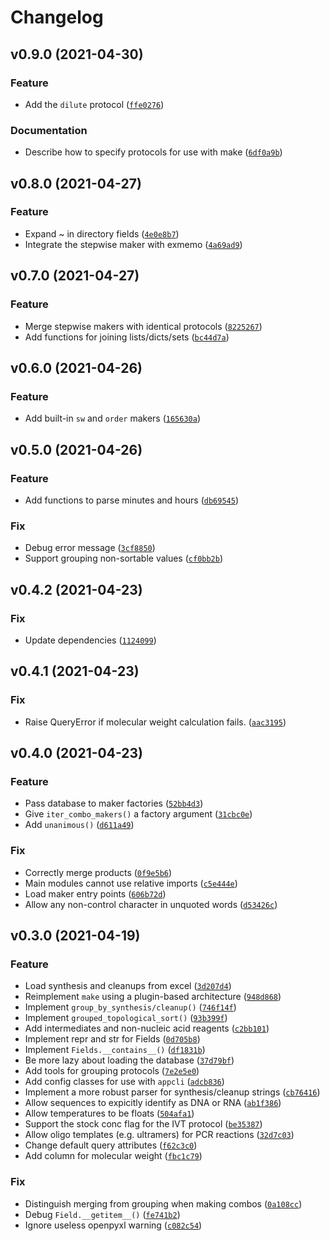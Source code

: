 # Changelog

<!--next-version-placeholder-->

## v0.9.0 (2021-04-30)
### Feature
* Add the `dilute` protocol ([`ffe0276`](https://github.com/kalekundert/freezerbox/commit/ffe02769dfddb84802634cbc9c99627ccad0a765))

### Documentation
* Describe how to specify protocols for use with make ([`6df0a9b`](https://github.com/kalekundert/freezerbox/commit/6df0a9b91490be53f48262007f68b09c12952cf9))

## v0.8.0 (2021-04-27)
### Feature
* Expand ~ in directory fields ([`4e0e8b7`](https://github.com/kalekundert/freezerbox/commit/4e0e8b789bc296e85d7a04fbae09f5ed0fa98036))
* Integrate the stepwise maker with exmemo ([`4a69ad9`](https://github.com/kalekundert/freezerbox/commit/4a69ad9261cafbe0508564e160a73206300fa652))

## v0.7.0 (2021-04-27)
### Feature
* Merge stepwise makers with identical protocols ([`8225267`](https://github.com/kalekundert/freezerbox/commit/822526735fed5cfa084b291ddfa7189fe5795f3d))
* Add functions for joining lists/dicts/sets ([`bc44d7a`](https://github.com/kalekundert/freezerbox/commit/bc44d7a43a69258453024c7a0a8cab199b948edb))

## v0.6.0 (2021-04-26)
### Feature
* Add built-in `sw` and `order` makers ([`165630a`](https://github.com/kalekundert/freezerbox/commit/165630aedc992953e21ea90c9a4a28076c4a3e9e))

## v0.5.0 (2021-04-26)
### Feature
* Add functions to parse minutes and hours ([`db69545`](https://github.com/kalekundert/freezerbox/commit/db695453e6198fe6ad2aeaa69727407edc45916c))

### Fix
* Debug error message ([`3cf8850`](https://github.com/kalekundert/freezerbox/commit/3cf88501bfa80945dfb16d2ca00a12d9be75024a))
* Support grouping non-sortable values ([`cf0bb2b`](https://github.com/kalekundert/freezerbox/commit/cf0bb2b4ee79a871c4264427d2d77a0f0cc40e09))

## v0.4.2 (2021-04-23)
### Fix
* Update dependencies ([`1124099`](https://github.com/kalekundert/freezerbox/commit/11240990585a7a76bb4b4703f5681d96b59fde5f))

## v0.4.1 (2021-04-23)
### Fix
* Raise QueryError if molecular weight calculation fails. ([`aac3195`](https://github.com/kalekundert/freezerbox/commit/aac3195a5b50660c2be73b968dd9ce1429631fdf))

## v0.4.0 (2021-04-23)
### Feature
* Pass database to maker factories ([`52bb4d3`](https://github.com/kalekundert/freezerbox/commit/52bb4d3afd7ac94f85b2edde226002ff7fe0d1bb))
* Give `iter_combo_makers()` a factory argument ([`31cbc0e`](https://github.com/kalekundert/freezerbox/commit/31cbc0e69c00dbb0f5805ec7c62fb0902e4f3c55))
* Add `unanimous()` ([`d611a49`](https://github.com/kalekundert/freezerbox/commit/d611a492526bf4d4d9110baf3096e32561e063cb))

### Fix
* Correctly merge products ([`0f9e5b6`](https://github.com/kalekundert/freezerbox/commit/0f9e5b6b25339e2eec5a9d864b7656b0c9ef3f84))
* Main modules cannot use relative imports ([`c5e444e`](https://github.com/kalekundert/freezerbox/commit/c5e444ee5061bbc08a2c16891e862a3bf45331e2))
* Load maker entry points ([`606b72d`](https://github.com/kalekundert/freezerbox/commit/606b72de014bd66bc5e9a66431e33a61d7aef1fa))
* Allow any non-control character in unquoted words ([`d53426c`](https://github.com/kalekundert/freezerbox/commit/d53426c52fd47b99dc4f7492270ef5284ef50357))

## v0.3.0 (2021-04-19)
### Feature
* Load synthesis and cleanups from excel ([`3d207d4`](https://github.com/kalekundert/freezerbox/commit/3d207d4b574bea2b3a66d954fd313a2093708b83))
* Reimplement `make` using a plugin-based architecture ([`948d868`](https://github.com/kalekundert/freezerbox/commit/948d868b5c4412f99d83230c3f90067fe6364c4d))
* Implement `group_by_synthesis/cleanup()` ([`746f14f`](https://github.com/kalekundert/freezerbox/commit/746f14fa27f4e3f39f01312172c04928b53a6323))
* Implement `grouped_topological_sort()` ([`93b399f`](https://github.com/kalekundert/freezerbox/commit/93b399f7ac893b4bc1751593ca6515d659c28431))
* Add intermediates and non-nucleic acid reagents ([`c2bb101`](https://github.com/kalekundert/freezerbox/commit/c2bb1011cac46f4e0530b5808ff697d893dbc681))
* Implement repr and str for Fields ([`0d705b8`](https://github.com/kalekundert/freezerbox/commit/0d705b8c4249240af9aeaaa7139df9b3aa5b5f25))
* Implement `Fields.__contains__()` ([`df1831b`](https://github.com/kalekundert/freezerbox/commit/df1831be9eb6f5fbfc44e26ddcc2962ed4f14655))
* Be more lazy about loading the database ([`37d79bf`](https://github.com/kalekundert/freezerbox/commit/37d79bf9c4eccd47a88dcc06659735865bcd16bf))
* Add tools for grouping protocols ([`7e2e5e0`](https://github.com/kalekundert/freezerbox/commit/7e2e5e02e35a6a531a353453cb1fe7ed938ce249))
* Add config classes for use with `appcli` ([`adcb836`](https://github.com/kalekundert/freezerbox/commit/adcb836337b51e332b046a0cf2300a7197ace8e3))
* Implement a more robust parser for synthesis/cleanup strings ([`cb76416`](https://github.com/kalekundert/freezerbox/commit/cb7641605b967d39a94c4db66ce0cb2aad5cd4b3))
* Allow sequences to expicitly identify as DNA or RNA ([`ab1f386`](https://github.com/kalekundert/freezerbox/commit/ab1f386a38d92eb2800c602e7bafdb3c22f2cda7))
* Allow temperatures to be floats ([`504afa1`](https://github.com/kalekundert/freezerbox/commit/504afa1416764fe40fd1586973bdd7b99931ebd3))
* Support the stock conc flag for the IVT protocol ([`be35387`](https://github.com/kalekundert/freezerbox/commit/be353877319e375604329ec49d1c34d87897f257))
* Allow oligo templates (e.g. ultramers) for PCR reactions ([`32d7c03`](https://github.com/kalekundert/freezerbox/commit/32d7c03cfb1e276b37f72b49465ad248ebd1fb21))
* Change default query attributes ([`f62c3c0`](https://github.com/kalekundert/freezerbox/commit/f62c3c04dd08ff4ee556b3be7a2d0058fe06c435))
* Add column for molecular weight ([`fbc1c79`](https://github.com/kalekundert/freezerbox/commit/fbc1c7909a7fc949c2e99aa2ba81c03f741858b8))

### Fix
* Distinguish merging from grouping when making combos ([`0a108cc`](https://github.com/kalekundert/freezerbox/commit/0a108cc352fe33abec819a28b7ea4189245ee8b8))
* Debug `Field.__getitem__()` ([`fe741b2`](https://github.com/kalekundert/freezerbox/commit/fe741b2f8443f92eab58543ddafbba102a6e052d))
* Ignore useless openpyxl warning ([`c082c54`](https://github.com/kalekundert/freezerbox/commit/c082c5429f056f0d4cd3b65fcad44c0dc2df0fea))
